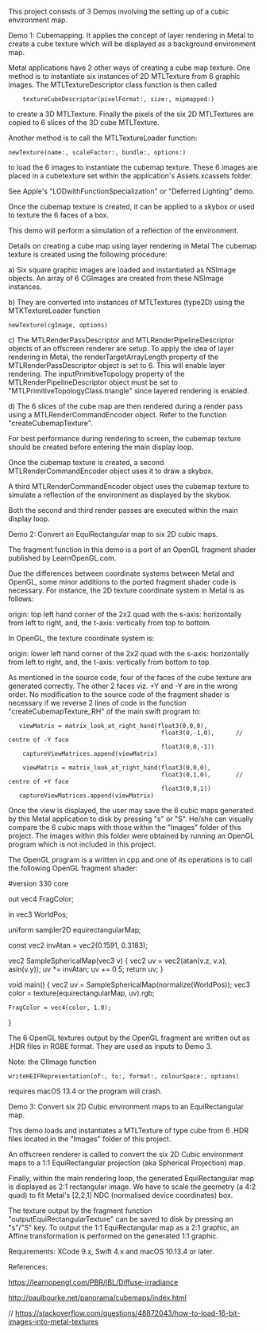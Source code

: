 This project consists of 3 Demos involving the setting up of a cubic environment map.


Demo 1: Cubemapping. It applies the concept of layer rendering in Metal to create a cube texture which will be displayed as a background environment map.

Metal applications have 2 other ways of creating a cube map texture. One method is to instantiate six instances of 2D MTLTexture from 6 graphic images. The MTLTextureDescriptor class function is then called

        textureCubeDescriptor(pixelFormat:, size:, mipmapped:)

to create a 3D MTLTexture. Finally the pixels of the six 2D MTLTextures are copied to 6 slices of the 3D cube MTLTexture.

Another method is to call the MTLTextureLoader function:

	newTexture(name:, scaleFactor:, bundle:, options:)

to load the 6 images to instantiate the cubemap texture. These 6 images are placed in a cubetexture set within the application's Assets.xcassets folder.

See Apple's "LODwithFunctionSpecialization" or "Deferred Lighting" demo.

Once the cubemap texture is created, it can be applied to a skybox or used to texture the 6 faces of a box. 

This demo will perform a simulation of a reflection of the environment. 


Details on creating a cube map using layer rendering in Metal
The cubemap texture is created using the following procedure:

a) Six square graphic images are loaded and instantiated as NSImage objects. An array of 6 CGImages are created from these NSImage instances.

b) They are converted into instances of MTLTextures (type2D) using the MTKTextureLoader function

	newTexture(cgImage, options)

c) The MTLRenderPassDescriptor and MTLRenderPipelineDescriptor objects of an offscreen renderer are setup. To apply the idea of layer rendering in Metal, the renderTargetArrayLength property of the MTLRenderPassDescriptor object is set to 6. This will enable layer rendering. The inputPrimitiveTopology property of the MTLRenderPipelineDescriptor object must be set to "MTLPrimitiveTopologyClass.triangle" since layered rendering is enabled.

d) The 6 slices of the cube map are then rendered during a render pass using a MTLRenderCommandEncoder object. Refer to the function "createCubemapTexture".


For best performance during rendering to screen, the cubemap texture should be created before entering the main display loop.


Once the cubemap texture is created, a second MTLRenderCommandEncoder object uses it to draw a skybox.

A third MTLRenderCommandEncoder object uses the cubemap texture to simulate a reflection of the environment as displayed by the skybox.

Both the second and third render passes are executed within the main display loop.



Demo 2: Convert an EquiRectangular map to six 2D cubic maps.

The fragment function in this demo is a port of an OpenGL fragment shader published by LearnOpenGL.com.

Due the differences between coordinate systems between Metal and OpenGL, some minor additions to the ported fragment shader code is necessary. For instance, the 2D texture coordinate system in Metal is as follows:

origin: top left hand corner of the 2x2 quad with
the s-axis: horizontally from left to right, and,
the t-axis: vertically from top to bottom.


In OpenGL, the texture coordinate system is:

origin: lower left hand corner of the 2x2 quad with
the s-axis: horizontally from left to right, and,
the t-axis: vertically from bottom to top.

As mentioned in the source code, four of the faces of the cube texture are generated correctly. The other 2 faces viz. +Y and -Y are in the wrong order. No modification to the source code of the fragment shader is necessary if we reverse 2 lines of code in the function "createCubemapTexture_RH" of the main swift program to:

       viewMatrix = matrix_look_at_right_hand(float3(0,0,0),
                                               float3(0,-1,0),      // centre of -Y face
                                               float3(0,0,-1))
        captureViewMatrices.append(viewMatrix)

        viewMatrix = matrix_look_at_right_hand(float3(0,0,0),
                                               float3(0,1,0),       // centre of +Y face
                                               float3(0,0,1))
       captureViewMatrices.append(viewMatrix)


Once the view is displayed, the user may save the 6 cubic maps generated by this Metal application to disk by pressing "s" or "S". He/she can visually compare the 6 cubic maps with those within the "Images" folder of this project. The images within this folder were obtained by running an OpenGL program which is not included in this project.

The OpenGL program is a written in cpp and one of its operations is to call the following OpenGL fragment shader:


#version 330 core

out vec4 FragColor;

in vec3 WorldPos;

uniform sampler2D equirectangularMap;

const vec2 invAtan = vec2(0.1591, 0.3183);

vec2 SampleSphericalMap(vec3 v)
{
    vec2 uv = vec2(atan(v.z, v.x),
                   asin(v.y));
    uv *= invAtan;
    uv += 0.5;
    return uv;
}

void main()
{
    vec2 uv = SampleSphericalMap(normalize(WorldPos));
    vec3 color = texture(equirectangularMap, uv).rgb;

    FragColor = vec4(color, 1.0);
}


The 6 OpenGL textures output by the OpenGL fragment are written out as .HDR files in RGBE format. They are used as inputs to Demo 3.


Note: the CIImage function

	writeHEIFRepresentation(of:, to:, format:, colourSpace:, options)

requires macOS 13.4 or the program will crash.




Demo 3: Convert six 2D Cubic environment maps to an EquiRectangular map.

This demo loads and instantiates a MTLTexture of type cube from 6 .HDR files located in the "Images" folder of this project.

An offscreen renderer is called to convert the six 2D Cubic environment maps to a 1:1 EquiRectangular projection (aka Spherical Projection) map.

Finally, within the main rendering loop, the generated EquiRectangular map is displayed as 2:1 rectangular image. We have to scale the geometry (a 4:2 quad) to fit Metal's [2,2,1] NDC (normalised device coordinates) box.


The texture output by the fragment function "outputEquiRectangularTexture" can be saved to disk by pressing an "s"/"S" key. To output the 1:1 EquiRectangular map as a 2:1 graphic, an Affine transformation is performed on the generated 1:1 graphic.


Requirements: XCode 9.x, Swift 4.x and macOS 10.13.4 or later.



References:

https://learnopengl.com/PBR/IBL/Diffuse-irradiance

http://paulbourke.net/panorama/cubemaps/index.html

// https://stackoverflow.com/questions/48872043/how-to-load-16-bit-images-into-metal-textures


